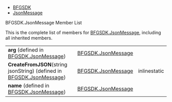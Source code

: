   - [BFGSDK](namespace_b_f_g_s_d_k.html)
  - [JsonMessage](class_b_f_g_s_d_k_1_1_json_message.html)

BFGSDK.JsonMessage Member List

This is the complete list of members for
[BFGSDK.JsonMessage](class_b_f_g_s_d_k_1_1_json_message.html), including
all inherited members.

|                                                                                                                  |                                                               |              |
| ---------------------------------------------------------------------------------------------------------------- | ------------------------------------------------------------- | ------------ |
| **arg** (defined in [BFGSDK.JsonMessage](class_b_f_g_s_d_k_1_1_json_message.html))                               | [BFGSDK.JsonMessage](class_b_f_g_s_d_k_1_1_json_message.html) |              |
| **CreateFromJSON**(string jsonString) (defined in [BFGSDK.JsonMessage](class_b_f_g_s_d_k_1_1_json_message.html)) | [BFGSDK.JsonMessage](class_b_f_g_s_d_k_1_1_json_message.html) | inlinestatic |
| **name** (defined in [BFGSDK.JsonMessage](class_b_f_g_s_d_k_1_1_json_message.html))                              | [BFGSDK.JsonMessage](class_b_f_g_s_d_k_1_1_json_message.html) |              |
